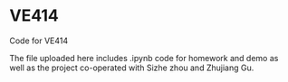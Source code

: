 # VE414
Code for VE414

The file uploaded here includes .ipynb code for homework and demo as well as the project co-operated with Sizhe zhou and Zhujiang Gu. 
